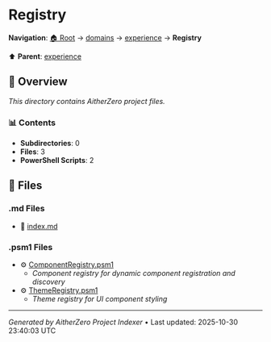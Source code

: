 # Registry

**Navigation**: [🏠 Root](../../../index.md) → [domains](../../index.md) → [experience](../index.md) → **Registry**

⬆️ **Parent**: [experience](../index.md)

## 📖 Overview

*This directory contains AitherZero project files.*

### 📊 Contents

- **Subdirectories**: 0
- **Files**: 3
- **PowerShell Scripts**: 2

## 📄 Files

### .md Files

- 📝 [index.md](./index.md)

### .psm1 Files

- ⚙️ [ComponentRegistry.psm1](./ComponentRegistry.psm1)
  - *Component registry for dynamic component registration and discovery*
- ⚙️ [ThemeRegistry.psm1](./ThemeRegistry.psm1)
  - *Theme registry for UI component styling*

---

*Generated by AitherZero Project Indexer* • Last updated: 2025-10-30 23:40:03 UTC

